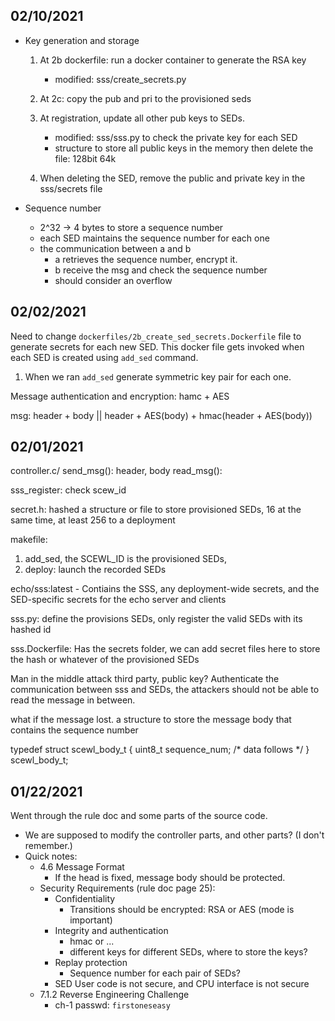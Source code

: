 ## 02/10/2021

- Key generation and storage
  
  1. At 2b dockerfile: run a docker container to generate the RSA key
     - modified: sss/create_secrets.py
  
  2. At 2c: copy the pub and pri to the provisioned seds

  3. At registration, update all other pub keys to SEDs.
      - modified: sss/sss.py to check the private key for each SED
      - structure to store all public keys in the memory then delete the file: 128bit  64k

  4. When deleting the SED, remove the public and private key in the sss/secrets file

- Sequence number
  - 2^32 -> 4 bytes to store a sequence number
  - each SED maintains the sequence number for each one
  - the communication between a and b
    - a retrieves the sequence number, encrypt it.
    - b receive the msg and check the sequence number
    - should consider an overflow

## 02/02/2021

Need to change `dockerfiles/2b_create_sed_secrets.Dockerfile` file to generate secrets for each new SED.
This docker file gets invoked when each SED is created using `add_sed` command.

1. When we ran `add_sed` generate symmetric key pair for each one.

Message authentication and encryption: hamc + AES

msg:
header + body
          ||
header + AES(body) + hmac(header + AES(body))

## 02/01/2021

controller.c/
send_msg(): header, body
read_msg():  

sss_register: check scew_id


secret.h:
hashed 
a structure or file to store provisioned SEDs,
16 at the same time, at least 256 to a deployment


makefile:
1. add_sed, the SCEWL_ID is the provisioned SEDs, 
2. deploy: launch the recorded SEDs

echo/sss:latest - Contiains the SSS, any deployment-wide secrets, and the SED-specific secrets for the echo server and clients

sss.py: define the provisions SEDs, only register the valid SEDs with its hashed id

sss.Dockerfile:
Has the secrets folder, we can add secret files here to store the hash or whatever of the provisioned SEDs

Man in the middle attack
third party, public key?
Authenticate the communication between sss and SEDs, the attackers should not be able to read the message in between.

what if the message lost.
a structure to store the message body that contains the sequence number

typedef struct scewl_body_t {
  uint8_t sequence_num;
  /* data follows */
} scewl_body_t;


## 01/22/2021

Went through the rule doc and some parts of the source code.
- We are supposed to modify the controller parts, and other parts? (I don't remember.)
- Quick notes:
  - 4.6 Message Format
    - If the head is fixed, message body should be protected.
  - Security Requirements (rule doc page 25):
    - Confidentiality
      - Transitions should be encrypted: RSA or AES (mode is important)
    - Integrity and authentication
      - hmac or ...
      - different keys for different SEDs, where to store the keys?
    - Replay protection
      - Sequence number for each pair of SEDs? 
    - SED User code is not secure, and CPU interface is not secure
  - 7.1.2 Reverse Engineering Challenge
    - ch-1 passwd: `firstoneseasy`

